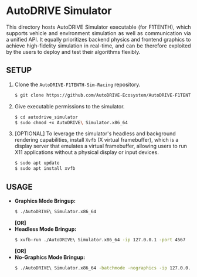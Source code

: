 # AutoDRIVE Simulator

<p align="justify">
This directory hosts AutoDRIVE Simulator executable (for F1TENTH), which supports vehicle and environment simulation as well as communication via a unified API. It equally prioritizes backend physics and frontend graphics to achieve high-fidelity simulation in real-time, and can be therefore exploited by the users to deploy and test their algorithms flexibly.
</p>

## SETUP

1. Clone the `AutoDRIVE-F1TENTH-Sim-Racing` repository.
    ```bash
    $ git clone https://github.com/AutoDRIVE-Ecosystem/AutoDRIVE-F1TENTH-Sim-Racing.git
    ```
2. Give executable permissions to the simulator.
   ```bash
   $ cd autodrive_simulator
   $ sudo chmod +x AutoDRIVE\ Simulator.x86_64
   ```
3. [OPTIONAL] To leverage the simulator's headless and background rendering capabilities, install `Xvfb` (X virtual framebuffer), which is a display server that emulates a virtual framebuffer, allowing users to run X11 applications without a physical display or input devices.
   ```bash
   $ sudo apt update
   $ sudo apt install xvfb
   ```

## USAGE

- **Graphics Mode Bringup:**
  ```bash
  $ ./AutoDRIVE\ Simulator.x86_64
  ```
  **[OR]**
- **Headless Mode Bringup:**
  ```bash
  $ xvfb-run ./AutoDRIVE\ Simulator.x86_64 -ip 127.0.0.1 -port 4567
  ```
  **[OR]**
- **No-Graphics Mode Bringup:**
  ```bash
  $ ./AutoDRIVE\ Simulator.x86_64 -batchmode -nographics -ip 127.0.0.1 -port 4567
  ```